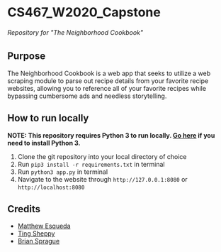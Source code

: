 # CS467_W2020_Capstone
###### Repository for "The Neighborhood Cookbook"

## Purpose
The Neighborhood Cookbook is a web app that seeks to utilize a web scraping module to parse out recipe details from your favorite recipe websites, allowing you to reference all of your favorite recipes while bypassing cumbersome ads and needless storytelling. 

## How to run locally

**NOTE: This repository requires Python 3 to run locally. [Go here](https://www.python.org/downloads/release/python-381/) if you need to install Python 3.**

1. Clone the git repository into your local directory of choice
2. Run `pip3 install -r requirements.txt` in terminal
3. Run `python3 app.py` in terminal
4. Navigate to the website through `http://127.0.0.1:8080` or `http://localhost:8080`

## Credits
- [Matthew Esqueda](https://github.com/matthewjw2007)
- [Ting Sheppy](https://github.com/pdxting)
- [Brian Sprague](https://github.com/brian-sprague)
